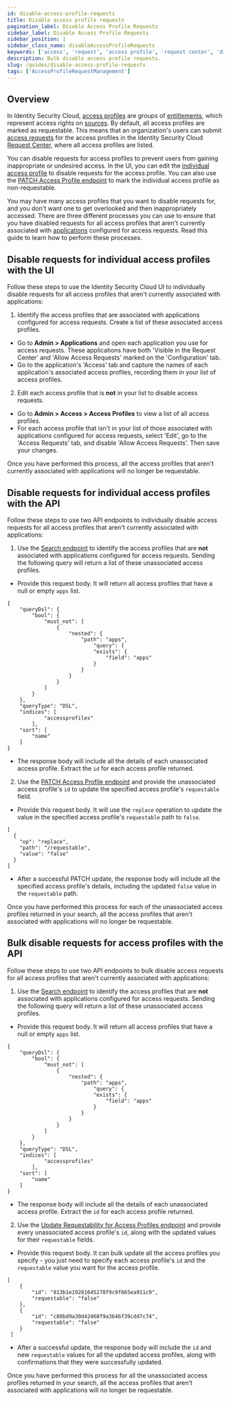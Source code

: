 ```yaml
---
id: disable-access-profile-requests
title: Disable access profile requests
pagination_label: Disable Access Profile Requests
sidebar_label: Disable Access Profile Requests
sidebar_position: 1
sidebar_class_name: disableAccessProfileRequests
keywords: ['access', 'request', 'access profile', 'request center', 'disable']
description: Bulk disable access profile requests.
slug: /guides/disable-access-profile-requests
tags: ['AccessProfileRequestManagement']
---
```


## Overview

In Identity Security Cloud, [access profiles](https://documentation.sailpoint.com/saas/help/access/access-profiles.html) are groups of [entitlements](https://documentation.sailpoint.com/saas/help/access/entitlements.html), which represent access rights on [sources](https://documentation.sailpoint.com/saas/help/sources/index.html). By default, all access profiles are marked as requestable. This means that an organization's users can submit [access requests](https://documentation.sailpoint.com/saas/help/requests/index.html) for the access profiles in the Identity Security Cloud [Request Center](https://documentation.sailpoint.com/saas/user-help/requests/request_center.html), where all access profiles are listed.

You can disable requests for access profiles to prevent users from gaining inappropriate or undesired access. In the UI, you can edit the [individual access profile](https://documentation.sailpoint.com/saas/help/requests/config_ap_roles.html#configuring-access-profiles-for-requests) to disable requests for the access profile. You can also use the [PATCH Access Profile endpoint](https://developer.sailpoint.com/docs/api/v3/patch-access-profile) to mark the individual access profile as non-requestable.

You may have many access profiles that you want to disable requests for, and you don't want one to get overlooked and then inappropriately accessed. There are three different processes you can use to ensure that you have disabled requests for all access profiles that aren't currently associated with [applications](https://documentation.sailpoint.com/saas/help/common/app-config.html) configured for access requests. Read this guide to learn how to perform these processes.

## Disable requests for individual access profiles with the UI

Follow these steps to use the Identity Security Cloud UI to individually disable requests for all access profiles that aren't currently associated with applications:

1. Identify the access profiles that are associated with applications configured for access requests. Create a list of these associated access profiles.

- Go to **Admin > Applications** and open each application you use for access requests. These applications have both 'Visible in the Request Center' and 'Allow Access Requests' marked on the 'Configuration' tab.
- Go to the application's 'Access' tab and capture the names of each application's associated access profiles, recording them in your list of access profiles.

2. Edit each access profile that is **not** in your list to disable access requests.

- Go to **Admin > Access > Access Profiles** to view a list of all access profiles.
- For each access profile that isn't in your list of those associated with applications configured for access requests, select 'Edit', go to the 'Access Requests' tab, and disable 'Allow Access Requests'. Then save your changes.

Once you have performed this process, all the access profiles that aren't currently associated with applications will no longer be requestable.

## Disable requests for individual access profiles with the API

Follow these steps to use two API endpoints to individually disable access requests for all access profiles that aren't currently associated with applications:

1. Use the [Search endpoint](https://developer.sailpoint.com/docs/api/v3/search-post) to identify the access profiles that are **not** associated with applications configured for access requests. Sending the following query will return a list of these unassociated access profiles.

- Provide this request body. It will return all access profiles that have a null or empty `apps` list.

```
{
    "queryDsl": {
        "bool": {
            "must_not": [
                {
                    "nested": {
                        "path": "apps",
                            "query": {
                            "exists": {
                                "field": "apps"
                            }
                        }
                    }
                }
            ]
        }
    },
    "queryType": "DSL",
    "indices": [
            "accessprofiles"
        ],
    "sort": [
        "name"
    ]
}
```

- The response body will include all the details of each unassociated access profile. Extract the `id` for each access profile returned.

2. Use the [PATCH Access Profile endpoint](https://developer.sailpoint.com/docs/api/v3/patch-access-profile) and provide the unassociated access profile's `id` to update the specified access profile's `requestable` field.

- Provide this request body. It will use the `replace` operation to update the value in the specified access profile's `requestable` path to `false`.

```
[
  {
    "op": "replace",
    "path": "/requestable",
    "value": "false"
  }
]
```

- After a successful PATCH update, the response body will include all the specified access profile's details, including the updated `false` value in the `requestable` path.

Once you have performed this process for each of the unassociated access profiles returned in your search, all the access profiles that aren't associated with applications will no longer be requestable.

## Bulk disable requests for access profiles with the API

Follow these steps to use two API endpoints to bulk disable access requests for all access profiles that aren't currently associated with applications:

1. Use the [Search endpoint](https://developer.sailpoint.com/docs/api/v3/search-post) to identify the access profiles that are **not** associated with applications configured for access requests. Sending the following query will return a list of these unassociated access profiles.

- Provide this request body. It will return all access profiles that have a null or empty `apps` list.

```
{
    "queryDsl": {
        "bool": {
            "must_not": [
                {
                    "nested": {
                        "path": "apps",
                            "query": {
                            "exists": {
                                "field": "apps"
                            }
                        }
                    }
                }
            ]
        }
    },
    "queryType": "DSL",
    "indices": [
            "accessprofiles"
        ],
    "sort": [
        "name"
    ]
}
```

- The response body will include all the details of each unassociated access profile. Extract the `id` for each access profile returned.

2. Use the [Update Requestability for Access Profiles endpoint](https://developer.sailpoint.com/docs/api/beta/update-access-profiles-in-bulk) and provide every unassociated access profile's `id`, along with the updated values for their `requestable` fields.

- Provide this request body. It can bulk update all the access profiles you specify - you just need to specify each access profile's `id` and the `requestable` value you want for the access profile.

```
[
    {
        "id": "813b1e19281645278f9c9f665ea911c9",
        "requestable": "false"
    },
    {
        "id": "c80bd9a30d42468f9a3646f39cdd7c74",
        "requestable": "false"
    }
 ]
```

- After a successful update, the response body will include the `id` and new `requestable` values for all the updated access profiles, along with confirmations that they were successfully updated.

Once you have performed this process for all the unassociated access profiles returned in your search, all the access profiles that aren't associated with applications will no longer be requestable.

